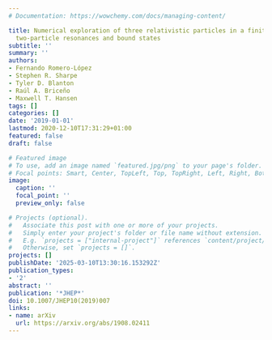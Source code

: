 ```yaml
---
# Documentation: https://wowchemy.com/docs/managing-content/

title: Numerical exploration of three relativistic particles in a finite volume including
  two-particle resonances and bound states
subtitle: ''
summary: ''
authors:
- Fernando Romero-López
- Stephen R. Sharpe
- Tyler D. Blanton
- Raúl A. Briceño
- Maxwell T. Hansen
tags: []
categories: []
date: '2019-01-01'
lastmod: 2020-12-10T17:31:29+01:00
featured: false
draft: false

# Featured image
# To use, add an image named `featured.jpg/png` to your page's folder.
# Focal points: Smart, Center, TopLeft, Top, TopRight, Left, Right, BottomLeft, Bottom, BottomRight.
image:
  caption: ''
  focal_point: ''
  preview_only: false

# Projects (optional).
#   Associate this post with one or more of your projects.
#   Simply enter your project's folder or file name without extension.
#   E.g. `projects = ["internal-project"]` references `content/project/deep-learning/index.md`.
#   Otherwise, set `projects = []`.
projects: []
publishDate: '2025-03-10T13:30:16.153292Z'
publication_types:
- '2'
abstract: ''
publication: '*JHEP*'
doi: 10.1007/JHEP10(2019)007
links:
- name: arXiv
  url: https://arxiv.org/abs/1908.02411
---
```

